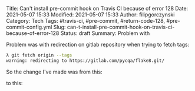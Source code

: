 Title: Can't install pre-commit hook on Travis CI because of error 128
Date: 2021-05-07 15:33
Modified: 2021-05-07 15:33
Author: filipgorczynski
Category: Tech
Tags: #travis-ci, #pre-commit, #return-code-128, #pre-commit-config.yml
Slug: can-t-install-pre-commit-hook-on-travis-ci-because-of-error-128
Status: draft
Summary: Problem with

Problem was with redirection on gitlab repository when trying to fetch tags:

```bash
λ git fetch origin --tags
warning: redirecting to https://gitlab.com/pycqa/flake8.git/
```

So the change I've made was from this:
<script src="https://gist.github.com/filipgorczynski/5862085f4e67fbab331cff5d7b00caa8.js"></script>
to this:
<script src="https://gist.github.com/filipgorczynski/8f43e377b10def2556a7d4151042cace.js"></script>

